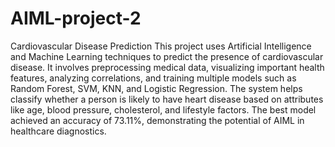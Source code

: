 # AIML-project-2
Cardiovascular Disease Prediction
This project uses Artificial Intelligence and Machine Learning techniques to predict the presence of cardiovascular disease. It involves preprocessing medical data, visualizing important health features, analyzing correlations, and training multiple models such as Random Forest, SVM, KNN, and Logistic Regression. The system helps classify whether a person is likely to have heart disease based on attributes like age, blood pressure, cholesterol, and lifestyle factors. The best model achieved an accuracy of 73.11%, demonstrating the potential of AIML in healthcare diagnostics.


